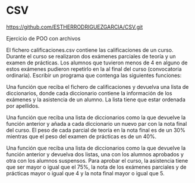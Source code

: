 # CSV

https://github.com/ESTHERRODRIGUEZGARCIA/CSV.git

Ejercicio de POO con archivos

El fichero calificaciones.csv contiene las calificaciones de un curso. Durante el curso se realizaron dos exámenes parciales de teoría y un examen de prácticas. Los alumnos que tuvieron menos de 4 en alguno de estos exámenes pudieron repetirlo en la al final del curso (convocatoria ordinaria). Escribir un programa que contenga las siguientes funciones:

Una función que reciba el fichero de calificaciones y devuelva una lista de diccionarios, donde cada diccionario contiene la información de los exámenes y la asistencia de un alumno. La lista tiene que estar ordenada por apellidos.

Una función que reciba una lista de diccionarios como la que devuelve la función anterior y añada a cada diccionario un nuevo par con la nota final del curso. El peso de cada parcial de teoría en la nota final es de un 30% mientras que el peso del examen de prácticas es de un 40%.

Una función que reciba una lista de diccionarios como la que devuelve la función anterior y devuelva dos listas, una con los alumnos aprobados y otra con los alumnos suspensos. Para aprobar el curso, la asistencia tiene que ser mayor o igual que el 75%, la nota de los exámenes parciales y de prácticas mayor o igual que 4 y la nota final mayor o igual que 5.

